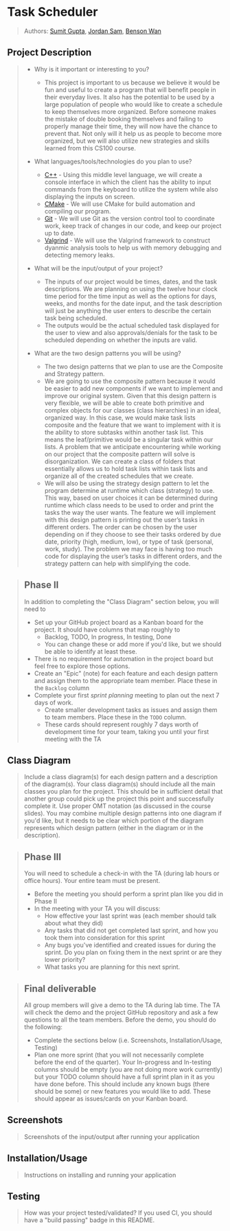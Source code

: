 # Task Scheduler
 > Authors: [Sumit Gupta](https://github.com/sumitgupta314), [Jordan Sam](https://github.com/Jsam88), [Benson Wan](https://github.com/iarebwan)

## Project Description
 > * Why is it important or interesting to you?
 >   * This project is important to us because we believe it would be fun and useful to create a program that will benefit people in their everyday lives. It also has the potential to be used by a large population of people who would like to create a schedule to keep themselves more organized. Before someone makes the mistake of double booking themselves and failing to properly manage their time, they will now have the chance to prevent that. Not only will it help us as people to become more organized, but we will also utilize new strategies and skills learned from this CS100 course.
 >   
 > * What languages/tools/technologies do you plan to use?
 >   * [C++](https://www.cplusplus.com/) - Using this middle level language, we will create a console interface in which the client has the ability to input commands from the keyboard to utilize the system while also displaying the inputs on screen.
 >   * [CMake](https://cmake.org/) - We will use CMake for build automation and compiling our program.
 >   * [Git](https://git-scm.com/) - We will use Git as the version control tool to coordinate work, keep track of changes in our code, and keep our project up to date. 
 >   * [Valgrind](https://valgrind.org/) - We will use the Valgrind framework to construct dyanmic analysis tools to help us with memory debugging and detecting memory leaks.
 >   
 > * What will be the input/output of your project?
 >   * The inputs of our project would be times, dates, and the task descriptions. We are planning on using the twelve hour clock time period for the time input as well as the options for days, weeks, and months for the date input, and the task description will just be anything the user enters to describe the certain task being scheduled. 
 >   * The outputs would be the actual scheduled task displayed for the user to view and also approvals/denials for the task to be scheduled depending on whether the inputs are valid. 
 >   
 > * What are the two design patterns you will be using?
 >   * The two design patterns that we plan to use are the Composite and Strategy pattern.
 >   * We are going to use the composite pattern because it would be easier to add new components if we want to implement and improve our original system. Given that this design pattern is very flexible, we will be able to create both primitive and complex objects for our classes (class hierarchies) in an ideal, organized way. In this case, we would make task lists composite and the feature that we want to implement with it is the ability to store subtasks within another task list. This means the leaf/primitive would be a singular task within our lists. A problem that we anticipate encountering while working on our project that the composite pattern will solve is disorganization. We can create a class of folders that essentially allows us to hold task lists within task lists and organize all of the created schedules that we create.
 >   * We will also be using the strategy design pattern to let the program determine at runtime which class (strategy) to use. This way, based on user choices it can be determined during runtime which class needs to be used to order and print the tasks the way the user wants. The feature we will implement with this design pattern is printing out the user’s tasks in different orders. The order can be chosen by the user depending on if they choose to see their tasks ordered by due date, priority (high, medium, low), or type of task (personal, work, study). The problem we may face is having too much code for displaying the user’s tasks in different orders, and the strategy pattern can help with simplifying the code.

 > ## Phase II
 > In addition to completing the "Class Diagram" section below, you will need to 
 > * Set up your GitHub project board as a Kanban board for the project. It should have columns that map roughly to 
 >   * Backlog, TODO, In progress, In testing, Done
 >   * You can change these or add more if you'd like, but we should be able to identify at least these.
 > * There is no requirement for automation in the project board but feel free to explore those options.
 > * Create an "Epic" (note) for each feature and each design pattern and assign them to the appropriate team member. Place these in the `Backlog` column
 > * Complete your first *sprint planning* meeting to plan out the next 7 days of work.
 >   * Create smaller development tasks as issues and assign them to team members. Place these in the `TODO` column.
 >   * These cards should represent roughly 7 days worth of development time for your team, taking you until your first meeting with the TA
## Class Diagram
 > Include a class diagram(s) for each design pattern and a description of the diagram(s). Your class diagram(s) should include all the main classes you plan for the project. This should be in sufficient detail that another group could pick up the project this point and successfully complete it. Use proper OMT notation (as discussed in the course slides). You may combine multiple design patterns into one diagram if you'd like, but it needs to be clear which portion of the diagram represents which design pattern (either in the diagram or in the description). 
 
 > ## Phase III
 > You will need to schedule a check-in with the TA (during lab hours or office hours). Your entire team must be present. 
 > * Before the meeting you should perform a sprint plan like you did in Phase II
 > * In the meeting with your TA you will discuss: 
 >   - How effective your last sprint was (each member should talk about what they did)
 >   - Any tasks that did not get completed last sprint, and how you took them into consideration for this sprint
 >   - Any bugs you've identified and created issues for during the sprint. Do you plan on fixing them in the next sprint or are they lower priority?
 >   - What tasks you are planning for this next sprint.

 > ## Final deliverable
 > All group members will give a demo to the TA during lab time. The TA will check the demo and the project GitHub repository and ask a few questions to all the team members. 
 > Before the demo, you should do the following:
 > * Complete the sections below (i.e. Screenshots, Installation/Usage, Testing)
 > * Plan one more sprint (that you will not necessarily complete before the end of the quarter). Your In-progress and In-testing columns should be empty (you are not doing more work currently) but your TODO column should have a full sprint plan in it as you have done before. This should include any known bugs (there should be some) or new features you would like to add. These should appear as issues/cards on your Kanban board. 
 
 ## Screenshots
 > Screenshots of the input/output after running your application
 ## Installation/Usage
 > Instructions on installing and running your application
 ## Testing
 > How was your project tested/validated? If you used CI, you should have a "build passing" badge in this README.
 
